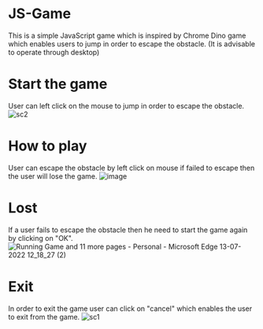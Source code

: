 # JS-Game
This is a simple JavaScript game which is inspired by Chrome Dino game which enables users to jump in order to escape the obstacle.
(It is advisable to operate through desktop)
# Start the game
User can left click on the mouse to jump in order to escape the obstacle.
![sc2](https://user-images.githubusercontent.com/85068589/178669440-cb19da2d-34e0-4646-8098-36703c3c30dd.png)

# How to play
User can escape the obstacle by left click on mouse if failed to escape then the user will lose the game.
![image](https://user-images.githubusercontent.com/85068589/178672433-e9076e8f-c5de-4676-aa2e-5428be37fa28.png)

# Lost
If a user fails to escape the obstacle then he need to start the game again by clicking on "OK".
![Running Game and 11 more pages - Personal - Microsoft​ Edge 13-07-2022 12_18_27 (2)](https://user-images.githubusercontent.com/85068589/178669378-c468b2e4-4978-455f-9a61-e3ca21a6bf41.png)

# Exit
In order to exit the game user can click on "cancel" which enables the user to exit from the game.
![sc1](https://user-images.githubusercontent.com/85068589/178669431-c1982deb-cc57-4f62-88a3-f5b5e189934c.png)

